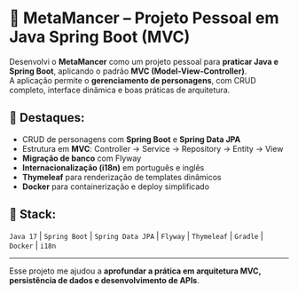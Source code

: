 # 🚀 MetaMancer – Projeto Pessoal em Java Spring Boot (MVC)

Desenvolvi o **MetaMancer** como um projeto pessoal para **praticar Java e Spring Boot**, aplicando o padrão **MVC (Model-View-Controller)**.  
A aplicação permite o **gerenciamento de personagens**, com CRUD completo, interface dinâmica e boas práticas de arquitetura.  

## 🔹 Destaques:
- CRUD de personagens com **Spring Boot** e **Spring Data JPA**  
- Estrutura em **MVC**: Controller → Service → Repository → Entity → View  
- **Migração de banco** com Flyway  
- **Internacionalização (i18n)** em português e inglês  
- **Thymeleaf** para renderização de templates dinâmicos  
- **Docker** para containerização e deploy simplificado  

## 📌 Stack:
`Java 17` | `Spring Boot` | `Spring Data JPA` | `Flyway` | `Thymeleaf` | `Gradle` | `Docker` | `i18n`  

---

Esse projeto me ajudou a **aprofundar a prática em arquitetura MVC, persistência de dados e desenvolvimento de APIs**.
